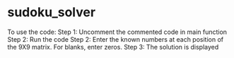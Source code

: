 # sudoku_solver

To use the code:
Step 1: Uncomment the commented code in main function
Step 2: Run the code
Step 2: Enter the known numbers at each position of the 9X9 matrix. For blanks, enter zeros.
Step 3: The solution is displayed
